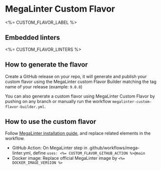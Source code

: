 # MegaLinter Custom Flavor

<%= CUSTOM_FLAVOR_LABEL %>

## Embedded linters

<%= CUSTOM_FLAVOR_LINTERS %>

## How to generate the flavor

Create a GitHub release on your repo, it will generate and publish your custom flavor using the MegaLinter custom Flavor Builder matching the tag name of your release (example: `9.0.0`)

You can also generate a custom flavor using MegaLinter Custom Flavor by pushing on any branch or manually run the workflow `megalinter-custom-flavor-builder.yml`.

## How to use the custom flavor

Follow [MegaLinter installation guide](https://megalinter.io/latest/install-assisted/), and replace related elements in the workflow.

- GitHub Action: On MegaLinter step in .github/workflows/mega-linter.yml, define `uses: <%= CUSTOM_FLAVOR_GITHUB_ACTION %>@main`
- Docker image: Replace official MegaLinter image by `<%= DOCKER_IMAGE_VERSION %>`